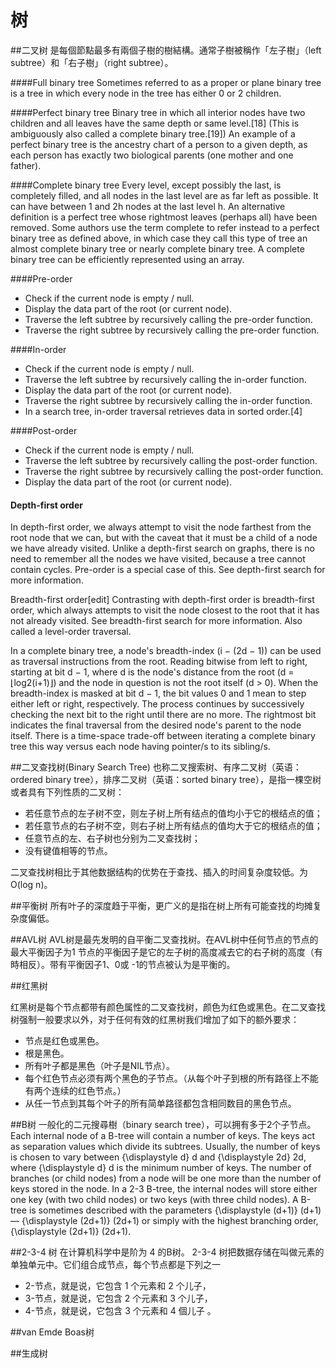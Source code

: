 # 树
##二叉树
是每個節點最多有兩個子樹的樹結構。通常子樹被稱作「左子樹」（left subtree）和「右子樹」（right subtree）。

####Full binary tree 
Sometimes referred to as a proper or plane binary tree is a tree in which every node in the tree has either 0 or 2 children.




####Perfect binary tree 
Binary tree in which all interior nodes have two children and all leaves have the same depth or same level.[18] (This is ambiguously also called a complete binary tree.[19]) An example of a perfect binary tree is the ancestry chart of a person to a given depth, as each person has exactly two biological parents (one mother and one father).

####Complete binary tree 
Every level, except possibly the last, is completely filled, and all nodes in the last level are as far left as possible. It can have between 1 and 2h nodes at the last level h. An alternative definition is a perfect tree whose rightmost leaves (perhaps all) have been removed. Some authors use the term complete to refer instead to a perfect binary tree as defined above, in which case they call this type of tree an almost complete binary tree or nearly complete binary tree. A complete binary tree can be efficiently represented using an array.

####Pre-order

* Check if the current node is empty / null.
* Display the data part of the root (or current node).
* Traverse the left subtree by recursively calling the pre-order function.
* Traverse the right subtree by recursively calling the pre-order function.

####In-order

* Check if the current node is empty / null.
* Traverse the left subtree by recursively calling the in-order function.
* Display the data part of the root (or current node).
* Traverse the right subtree by recursively calling the in-order function.
* In a search tree, in-order traversal retrieves data in sorted order.[4]

####Post-order

* Check if the current node is empty / null.
* Traverse the left subtree by recursively calling the post-order function.
* Traverse the right subtree by recursively calling the post-order function.
* Display the data part of the root (or current node).

#### Depth-first order
In depth-first order, we always attempt to visit the node farthest from the root node that we can, but with the caveat that it must be a child of a node we have already visited. Unlike a depth-first search on graphs, there is no need to remember all the nodes we have visited, because a tree cannot contain cycles. Pre-order is a special case of this. See depth-first search for more information.

Breadth-first order[edit]
Contrasting with depth-first order is breadth-first order, which always attempts to visit the node closest to the root that it has not already visited. See breadth-first search for more information. Also called a level-order traversal.

In a complete binary tree, a node's breadth-index (i − (2d − 1)) can be used as traversal instructions from the root. Reading bitwise from left to right, starting at bit d − 1, where d is the node's distance from the root (d = ⌊log2(i+1)⌋) and the node in question is not the root itself (d > 0). When the breadth-index is masked at bit d − 1, the bit values 0 and 1 mean to step either left or right, respectively. The process continues by successively checking the next bit to the right until there are no more. The rightmost bit indicates the final traversal from the desired node's parent to the node itself. There is a time-space trade-off between iterating a complete binary tree this way versus each node having pointer/s to its sibling/s.

##二叉查找树(Binary Search Tree)
也称二叉搜索树、有序二叉树（英语：ordered binary tree），排序二叉树（英语：sorted binary tree），是指一棵空树或者具有下列性质的二叉树：
* 若任意节点的左子树不空，则左子树上所有结点的值均小于它的根结点的值；
* 若任意节点的右子树不空，则右子树上所有结点的值均大于它的根结点的值；
* 任意节点的左、右子树也分别为二叉查找树；
* 没有键值相等的节点。

二叉查找树相比于其他数据结构的优势在于查找、插入的时间复杂度较低。为O(log n)。

##平衡树
所有叶子的深度趋于平衡，更广义的是指在树上所有可能查找的均摊复杂度偏低。

##AVL树
AVL树是最先发明的自平衡二叉查找树。在AVL树中任何节点的节点的最大平衡因子为1
节点的平衡因子是它的左子树的高度减去它的右子树的高度（有時相反）。带有平衡因子1、0或 -1的节点被认为是平衡的。


##红黑树

红黑树是每个节点都带有颜色属性的二叉查找树，颜色为红色或黑色。在二叉查找树强制一般要求以外，对于任何有效的红黑树我们增加了如下的额外要求：
* 节点是红色或黑色。
* 根是黑色。
* 所有叶子都是黑色（叶子是NIL节点）。
* 每个红色节点必须有两个黑色的子节点。（从每个叶子到根的所有路径上不能有两个连续的红色节点。）
* 从任一节点到其每个叶子的所有简单路径都包含相同数目的黑色节点。


##B树
一般化的二元搜尋樹（binary search tree），可以拥有多于2个子节点。Each internal node of a B-tree will contain a number of keys. The keys act as separation values which divide its subtrees. Usually, the number of keys is chosen to vary between {\displaystyle d} d and {\displaystyle 2d} 2d, where {\displaystyle d} d is the minimum number of keys. The number of branches (or child nodes) from a node will be one more than the number of keys stored in the node. In a 2-3 B-tree, the internal nodes will store either one key (with two child nodes) or two keys (with three child nodes). A B-tree is sometimes described with the parameters {\displaystyle (d+1)} (d+1) — {\displaystyle (2d+1)} (2d+1) or simply with the highest branching order, {\displaystyle (2d+1)} (2d+1).


##2-3-4 树
在计算机科学中是阶为 4 的B树。
2-3-4 树把数据存储在叫做元素的单独单元中。它们组合成节点，每个节点都是下列之一
* 2-节点，就是说，它包含 1 个元素和 2 个儿子，
* 3-节点，就是说，它包含 2 个元素和 3 个儿子，
* 4-节点，就是说，它包含 3 个元素和 4 個儿子 。

##van Emde Boas树


##生成树